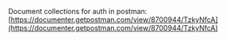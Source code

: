 Document collections for auth in postman:
[https://documenter.getpostman.com/view/8700944/TzkyNfcA](https://documenter.getpostman.com/view/8700944/TzkyNfcA)